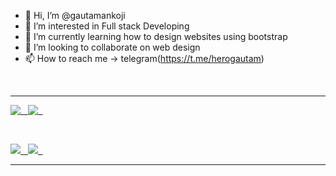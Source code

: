   - 👋 Hi, I’m @gautamankoji
- 👀 I’m interested in Full stack Developing 
- 🌱 I’m currently learning how to design websites using bootstrap
- 💞️ I’m looking to collaborate on web design
- 📫 How to reach me -> telegram(https://t.me/herogautam)

<br>
<hr>

<!---
[![Gautam's GitHub stats](https://github-readme-stats2-v2p1.vercel.app/api?username=gautamankoji&show_icons=true&theme=vue-dark&bg_color=00000000&text_color=76effe&border_radius=40&hide=prs,issues,stars&card_width=500)](https://github.com/gautamankoji/gautamankoji) 

<br>

[![Gautam's GitHub stats](https://github-readme-stats2-v2p1.vercel.app/api/top-langs/?username=gautamankoji&show_icons=true&theme=vue-dark&bg_color=00000000&text_color=76effe&border_radius=40&hide=prs,issues,stars&card_width=500&langs_count=15)](https://github.com/gautamankoji/gautamankoji) 

<br>

[![Gautam's GitHub stats](https://github-readme-stats2-v2p1.vercel.app/api/wakatime?username=ffflabs&show_icons=true&theme=vue-dark&bg_color=00000000&text_color=76effe&border_radius=40&hide=prs,issues,stars&card_width=300&layout=compact)](https://github.com/gautamankoji/gautamankoji) 
--->

<a href="https://github.com/gautamankoji/gautamankoji">
  <img align="top" src="https://github-readme-stats2-v2p1.vercel.app/api?username=gautamankoji&show_icons=true&theme=vue-dark&bg_color=00000000&text_color=76effe&border_radius=40&card_width=500" />
  &nbsp;
</a>

<a href="https://github.com/gautamankoji/gautamankoji">
  <img align="top" src="https://github-readme-stats2-v2p1.vercel.app/api/pin/?username=gautamankoji&repo=gautamankoji&show_icons=true&theme=vue-dark&bg_color=00000000&text_color=76effe&border_radius=40&hide=prs,issues,stars&card_width=500" />
  &nbsp;
</a>

&nbsp;

<a href="https://github.com/gautamankoji/gautamankoji">
  <img align="top" src="https://github-readme-stats2-v2p1.vercel.app/api/top-langs/?username=gautamankoji&show_icons=true&theme=vue-dark&bg_color=00000000&text_color=76effe&border_radius=40&hide=prs,issues,stars&card_width=500&langs_count=15" />
  &nbsp;
</a>

<a href="https://github.com/gautamankoji/gautamankoji">
  <img align="centre" src="https://github-readme-stats2-v2p1.vercel.app/api/wakatime?username=ffflabs&show_icons=true&theme=vue-dark&bg_color=00000000&text_color=76effe&border_radius=40&hide=prs,issues,stars&card_width=300&layout=compact" />
&nbsp;
</a>

<br>
<hr>



<!---
gautamankoji/gautamankoji is a ✨ special ✨ repository because its `README.md` (this file) appears on your GitHub profile.
You can click the Preview link to take a look at your changes.

&show=reviews,discussions_started,discussions_answered,prs_merged,prs_merged_percentage

[![Gautam's GitHub stats](https://github-readme-stats2-v2p1.vercel.app/api?username=gautamankoji&hide=reviews,discussions_started,discussions_answered,prs_merged,prs_merged_percentage&show_icons=true&theme=transparent)](https://github.com/gautamankoji/gautamankoji)

[![Gautam's GitHub stats](https://github-readme-stats2-v2p1.vercel.app/api?username=gautamankoji&show_icons=true&theme=vue-dark&bg_color=00000000&text_color=76effe&hide_border=true)](https://github.com/gautamankoji) 

<a href="https://github.com/anuraghazra/convoychat">
  <img align="center" src="https://github-readme-stats.vercel.app/api/pin/?username=anuraghazra&repo=convoychat" />
</a>


--->
